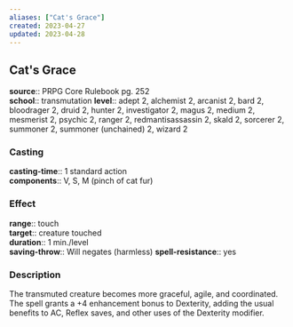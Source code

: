 ```yaml
---
aliases: ["Cat's Grace"]
created: 2023-04-27
updated: 2023-04-28
---
```


## Cat's Grace

**source**:: PRPG Core Rulebook pg. 252  
**school**:: transmutation
**level**:: adept 2, alchemist 2, arcanist 2, bard 2, bloodrager 2, druid 2, hunter 2, investigator 2, magus 2, medium 2, mesmerist 2, psychic 2, ranger 2, redmantisassassin 2, skald 2, sorcerer 2, summoner 2, summoner (unchained) 2, wizard 2

### Casting

**casting-time**:: 1 standard action  
**components**:: V, S, M (pinch of cat fur)

### Effect

**range**:: touch  
**target**:: creature touched  
**duration**:: 1 min./level  
**saving-throw**:: Will negates (harmless)
**spell-resistance**:: yes

### Description

The transmuted creature becomes more graceful, agile, and coordinated. The spell grants a +4 enhancement bonus to Dexterity, adding the usual benefits to AC, Reflex saves, and other uses of the Dexterity modifier.
